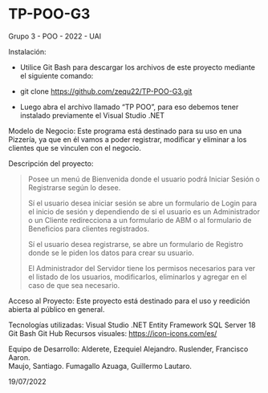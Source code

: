 # TP-POO-G3
Grupo 3 - POO - 2022 - UAI

Instalación:
- Utilice Git Bash para descargar los archivos de este proyecto mediante el siguiente comando:
* git clone https://github.com/zequ22/TP-POO-G3.git
- Luego abra el archivo llamado “TP POO”, para eso debemos tener instalado previamente el Visual Studio .NET

Modelo de Negocio:
Este programa está destinado para su uso en una Pizzería, ya que en él vamos a poder registrar, modificar y eliminar a los clientes que se vinculen con el negocio.

Descripción del proyecto:
> Posee un menú de Bienvenida donde el usuario podrá Iniciar Sesión o Registrarse según lo desee.
> 
> Sí el usuario desea iniciar sesión se abre un formulario de Login para el inicio de sesión y dependiendo de si el usuario es un Administrador o un Cliente redirecciona a un formulario de ABM o al formulario de Beneficios para clientes registrados.
> 
> Sí el usuario desea registrarse, se abre un formulario de Registro donde se le piden los datos para crear su usuario.
> 
> El Administrador del Servidor tiene los permisos necesarios para ver el listado de los usuarios, modificarlos, eliminarlos y agregar en el caso de que sea necesario.

Acceso al Proyecto:
Este proyecto está destinado para el uso y reedición abierta al público en general.

Tecnologías utilizadas:
Visual Studio .NET
Entity Framework
SQL Server 18
Git Bash
Git Hub
Recursos visuales:
https://icon-icons.com/es/

Equipo de Desarrollo:
Alderete, Ezequiel Alejandro.
Ruslender, Francisco Aaron.  
Maujo, Santiago. 
Fumagallo Azuaga, Guillermo Lautaro.

19/07/2022
